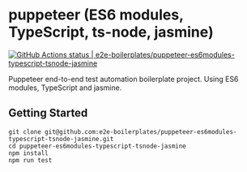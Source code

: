 # puppeteer (ES6 modules, TypeScript, ts-node, jasmine)
[![GitHub Actions status | e2e-boilerplates/puppeteer-es6modules-typescript-tsnode-jasmine](https://github.com/e2e-boilerplates/puppeteer-es6modules-typescript-tsnode-jasmine/workflows/puppeteer-es6modules-typescript-tsnode-jasmine/badge.svg)](https://github.com/e2e-boilerplates/puppeteer-es6modules-typescript-tsnode-jasmine/actions?workflow=puppeteer-es6modules-typescript-tsnode-jasmine)

Puppeteer end-to-end test automation boilerplate project. Using ES6 modules, TypeScript and jasmine.

## Getting Started

    git clone git@github.com:e2e-boilerplates/puppeteer-es6modules-typescript-tsnode-jasmine.git
    cd puppeteer-es6modules-typescript-tsnode-jasmine
    npm install
    npm run test
